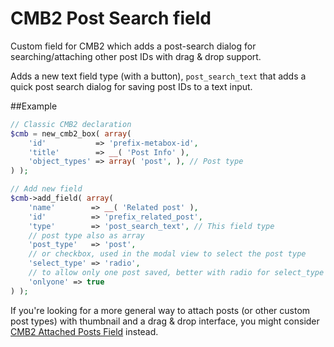 CMB2 Post Search field
======================

Custom field for CMB2 which adds a post-search dialog for searching/attaching other post IDs with drag & drop support.

Adds a new text field type (with a button), `post_search_text` that adds a quick post search dialog for saving post IDs to a text input.

##Example

```php
// Classic CMB2 declaration
$cmb = new_cmb2_box( array(
	'id'           => 'prefix-metabox-id',
	'title'        => __( 'Post Info' ),
	'object_types' => array( 'post', ), // Post type
) );

// Add new field
$cmb->add_field( array(
	'name'        => __( 'Related post' ),
	'id'          => 'prefix_related_post',
	'type'        => 'post_search_text', // This field type
	// post type also as array
	'post_type'   => 'post',
	// or checkbox, used in the modal view to select the post type
	'select_type' => 'radio',
	// to allow only one post saved, better with radio for select_type
	'onlyone' => true
) );
```

If you're looking for a more general way to attach posts (or other custom post types) with thumbnail and a drag & drop interface, you might consider [CMB2 Attached Posts Field](https://github.com/WebDevStudios/cmb2-attached-posts) instead.
